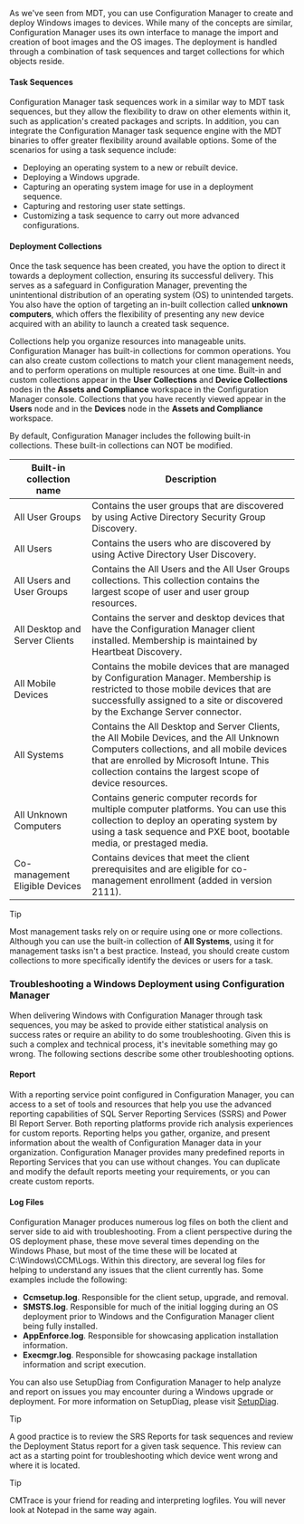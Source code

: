 

As we've seen from MDT, you can use Configuration Manager to create and deploy Windows images to devices. While many of the concepts are similar, Configuration Manager uses its own interface to manage the import and creation of boot images and the OS images. The deployment is handled through a combination of task sequences and target collections for which objects reside.

#### Task Sequences

Configuration Manager task sequences work in a similar way to MDT task sequences, but they allow the flexibility to draw on other elements within it, such as application's created packages and scripts. In addition, you can integrate the Configuration Manager task sequence engine with the MDT binaries to offer greater flexibility around available options. Some of the scenarios for using a task sequence include:

 -  Deploying an operating system to a new or rebuilt device.
 -  Deploying a Windows upgrade.
 -  Capturing an operating system image for use in a deployment sequence.
 -  Capturing and restoring user state settings.
 -  Customizing a task sequence to carry out more advanced configurations.

#### Deployment Collections

Once the task sequence has been created, you have the option to direct it towards a deployment collection, ensuring its successful delivery. This serves as a safeguard in Configuration Manager, preventing the unintentional distribution of an operating system (OS) to unintended targets. You also have the option of targeting an in-built collection called **unknown computers**, which offers the flexibility of presenting any new device acquired with an ability to launch a created task sequence.

Collections help you organize resources into manageable units. Configuration Manager has built-in collections for common operations. You can also create custom collections to match your client management needs, and to perform operations on multiple resources at one time. Built-in and custom collections appear in the **User Collections** and **Device Collections** nodes in the **Assets and Compliance** workspace in the Configuration Manager console. Collections that you have recently viewed appear in the **Users** node and in the **Devices** node in the **Assets and Compliance** workspace.

By default, Configuration Manager includes the following built-in collections. These built-in collections can NOT be modified.

| Built-in collection name     | Description                                                                                                                       |
|------------------------------|-----------------------------------------------------------------------------------------------------------------------------------|
| All User Groups              | Contains the user groups that are discovered by using Active Directory Security Group Discovery.                                  |
| All Users                    | Contains the users who are discovered by using Active Directory User Discovery.                                                  |
| All Users and User Groups    | Contains the All Users and the All User Groups collections. This collection contains the largest scope of user and user group resources. |
| All Desktop and Server Clients | Contains the server and desktop devices that have the Configuration Manager client installed. Membership is maintained by Heartbeat Discovery. |
| All Mobile Devices           | Contains the mobile devices that are managed by Configuration Manager. Membership is restricted to those mobile devices that are successfully assigned to a site or discovered by the Exchange Server connector. |
| All Systems                  | Contains the All Desktop and Server Clients, the All Mobile Devices, and the All Unknown Computers collections, and all mobile devices that are enrolled by Microsoft Intune. This collection contains the largest scope of device resources. |
| All Unknown Computers        | Contains generic computer records for multiple computer platforms. You can use this collection to deploy an operating system by using a task sequence and PXE boot, bootable media, or prestaged media. |
| Co-management Eligible Devices | Contains devices that meet the client prerequisites and are eligible for co-management enrollment (added in version 2111). |

> [!TIP]
> Most management tasks rely on or require using one or more collections. Although you can use the built-in collection of **All Systems**, using it for management tasks isn't a best practice. Instead, you should create custom collections to more specifically identify the devices or users for a task.

### Troubleshooting a Windows Deployment using Configuration Manager

When delivering Windows with Configuration Manager through task sequences, you may be asked to provide either statistical analysis on success rates or require an ability to do some troubleshooting. Given this is such a complex and technical process, it's inevitable something may go wrong. The following sections describe some other troubleshooting options.

#### Report

With a reporting service point configured in Configuration Manager, you can access to a set of tools and resources that help you use the advanced reporting capabilities of SQL Server Reporting Services (SSRS) and Power BI Report Server. Both reporting platforms provide rich analysis experiences for custom reports. Reporting helps you gather, organize, and present information about the wealth of Configuration Manager data in your organization. Configuration Manager provides many predefined reports in Reporting Services that you can use without changes. You can duplicate and modify the default reports meeting your requirements, or you can create custom reports.

#### Log Files

Configuration Manager produces numerous log files on both the client and server side to aid with troubleshooting. From a client perspective during the OS deployment phase, these move several times depending on the Windows Phase, but most of the time these will be located at C:\\Windows\\CCM\\Logs. Within this directory, are several log files for helping to understand any issues that the client currently has. Some examples include the following:

 -  **Ccmsetup.log**. Responsible for the client setup, upgrade, and removal.
 -  **SMSTS.log**. Responsible for much of the initial logging during an OS deployment prior to Windows and the Configuration Manager client being fully installed.
 -  **AppEnforce.log**. Responsible for showcasing application installation information.
 -  **Execmgr.log**. Responsible for showcasing package installation information and script execution.

You can also use SetupDiag from Configuration Manager to help analyze and report on issues you may encounter during a Windows upgrade or deployment. For more information on SetupDiag, please visit [SetupDiag](/windows/deployment/upgrade/setupdiag).

> [!TIP]
> A good practice is to review the SRS Reports for task sequences and review the Deployment Status report for a given task sequence. This review can act as a starting point for troubleshooting which device went wrong and where it is located.

> [!TIP]
> CMTrace is your friend for reading and interpreting logfiles. You will never look at Notepad in the same way again.
